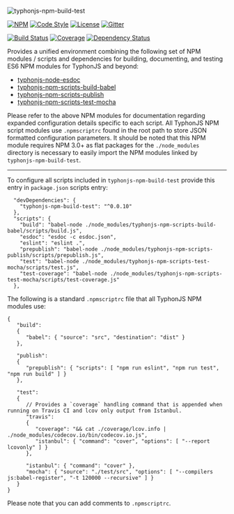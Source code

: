 ![typhonjs-npm-build-test](http://i.imgur.com/mW07KMu.png)

[![NPM](https://img.shields.io/npm/v/typhonjs-npm-build-test.svg?label=npm)](https://www.npmjs.com/package/typhonjs-npm-build-test)
[![Code Style](https://img.shields.io/badge/code%20style-allman-yellowgreen.svg?style=flat)](https://en.wikipedia.org/wiki/Indent_style#Allman_style)
[![License](https://img.shields.io/badge/license-MPLv2-yellowgreen.svg?style=flat)](https://github.com/typhonjs-node-npm/typhonjs-npm-build-test/blob/master/LICENSE)
[![Gitter](https://img.shields.io/gitter/room/typhonjs/TyphonJS.svg)](https://gitter.im/typhonjs/TyphonJS)

[![Build Status](https://travis-ci.org/typhonjs-node-npm/typhonjs-npm-build-test.svg?branch=master)](https://travis-ci.org/typhonjs-node-npm/typhonjs-npm-build-test)
[![Coverage](https://img.shields.io/codecov/c/github/typhonjs-node-npm/typhonjs-npm-build-test.svg)](https://codecov.io/github/typhonjs-node-npm/typhonjs-npm-build-test)
[![Dependency Status](https://www.versioneye.com/user/projects/56cea42b6b21e5003abcd590/badge.svg?style=flat)](https://www.versioneye.com/user/projects/56cea42b6b21e5003abcd590)

Provides a unified environment combining the following set of NPM modules / scripts and dependencies for building, documenting, and testing ES6 NPM modules for TyphonJS and beyond:

- [typhonjs-node-esdoc](https://www.npmjs.com/package/typhonjs-node-esdoc)
- [typhonjs-npm-scripts-build-babel](https://www.npmjs.com/package/typhonjs-npm-scripts-build-babel)
- [typhonjs-npm-scripts-publish](https://www.npmjs.com/package/typhonjs-npm-scripts-publish)
- [typhonjs-npm-scripts-test-mocha](https://www.npmjs.com/package/typhonjs-npm-scripts-test-mocha)

Please refer to the above NPM modules for documentation regarding expanded configuration details specific to each script. All TyphonJS NPM script modules use `.npmscriptrc` found in the root path to store JSON formatted configuration parameters. It should be noted that this NPM module requires NPM 3.0+ as flat packages for the `./node_modules` directory is necessary to easily import the NPM modules linked by `typhonjs-npm-build-test`.

------

To configure all scripts included in `typhonjs-npm-build-test` provide this entry in `package.json` scripts entry:

```
  "devDependencies": {
    "typhonjs-npm-build-test": "^0.0.10"
  },
  "scripts": {
    "build": "babel-node ./node_modules/typhonjs-npm-scripts-build-babel/scripts/build.js",
    "esdoc": "esdoc -c esdoc.json",
    "eslint": "eslint .",
    "prepublish": "babel-node ./node_modules/typhonjs-npm-scripts-publish/scripts/prepublish.js",
    "test": "babel-node ./node_modules/typhonjs-npm-scripts-test-mocha/scripts/test.js",
    "test-coverage": "babel-node ./node_modules/typhonjs-npm-scripts-test-mocha/scripts/test-coverage.js"
  },
```

The following is a standard `.npmscriptrc` file that all TyphonJS NPM modules use:
```
{
   "build":
   {
      "babel": { "source": "src", "destination": "dist" }
   },

   "publish":
   {
      "prepublish": { "scripts": [ "npm run eslint", "npm run test", "npm run build" ] }
   },

   "test":
   {
      // Provides a `coverage` handling command that is appended when running on Travis CI and lcov only output from Istanbul.
      "travis": 
      { 
         "coverage": "&& cat ./coverage/lcov.info | ./node_modules/codecov.io/bin/codecov.io.js",
         "istanbul": { "command": "cover", "options": [ "--report lcovonly" ] }
      },

      "istanbul": { "command": "cover" },
      "mocha": { "source": "./test/src", "options": [ "--compilers js:babel-register", "-t 120000 --recursive" ] }
   }
}
```

Please note that you can add comments to `.npmscriptrc`.

